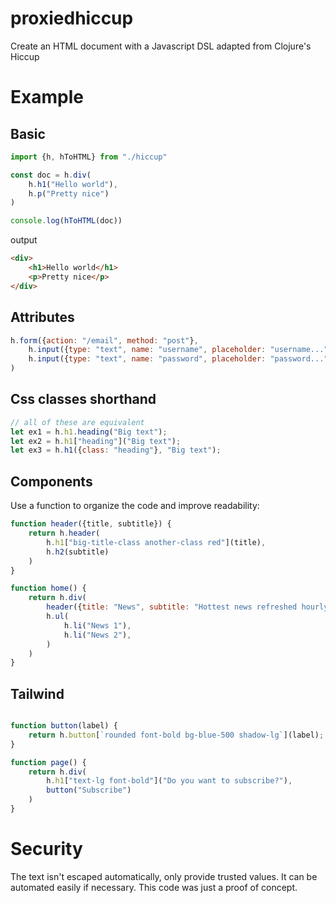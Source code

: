 # proxiedhiccup
Create an HTML document with a Javascript DSL adapted from Clojure's Hiccup


# Example
## Basic
```js
import {h, hToHTML} from "./hiccup"

const doc = h.div(
    h.h1("Hello world"),
    h.p("Pretty nice")
)

console.log(hToHTML(doc))
```

output

```html
<div>
    <h1>Hello world</h1>
    <p>Pretty nice</p>
</div>
```

## Attributes
```js
h.form({action: "/email", method: "post"}, 
    h.input({type: "text", name: "username", placeholder: "username..."}),
    h.input({type: "text", name: "password", placeholder: "password..."}),
)
```

## Css classes shorthand
```js
// all of these are equivalent
let ex1 = h.h1.heading("Big text");
let ex2 = h.h1["heading"]("Big text");
let ex3 = h.h1({class: "heading"}, "Big text");
```

## Components
Use a function to organize the code and improve readability:
```js
function header({title, subtitle}) {
    return h.header(
        h.h1["big-title-class another-class red"](title),
        h.h2(subtitle)
    )
}

function home() {
    return h.div(
        header({title: "News", subtitle: "Hottest news refreshed hourly"}),
        h.ul(
            h.li("News 1"),
            h.li("News 2"),
        )
    )
}
```

## Tailwind
```js

function button(label) {
    return h.button[`rounded font-bold bg-blue-500 shadow-lg`](label);
}

function page() {
    return h.div(
        h.h1["text-lg font-bold"]("Do you want to subscribe?"),
        button("Subscribe")
    )
}
```

# Security
The text isn't escaped automatically, only provide trusted values. It can be automated easily if necessary.
This code was just a proof of concept.